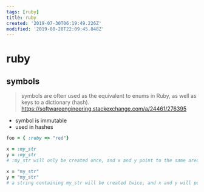 ```yaml
---
tags: [ruby]
title: ruby
created: '2019-07-30T06:19:49.226Z'
modified: '2019-08-28T22:09:45.848Z'
---
```


# ruby 

## symbols

> symbols are often used as the equivalent to enums in Ruby, as well as keys to a dictionary (hash).
> https://softwareengineering.stackexchange.com/a/24461/276395

- symbol is immutable
- used in hashes

```ruby
foo = { :ruby => "red"}

x = :my_str
y = :my_str
# :my_str will only be created once, and x and y point to the same area of memory. On the other hand, if you have

x = "my_str"
y = "my_str"
# a string containing my_str will be created twice, and x and y will point to different instances
```

 
